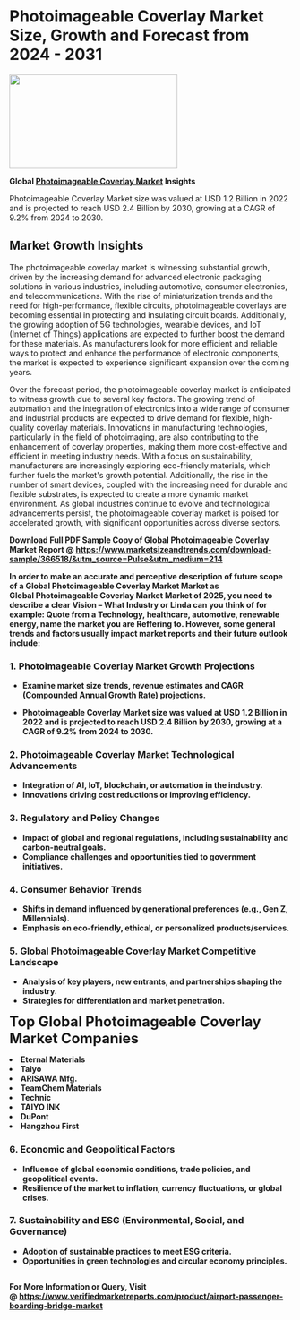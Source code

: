 <H1>Photoimageable Coverlay Market Size, Growth and Forecast from 2024 - 2031</H1><img class="aligncenter size-medium wp-image-584254" src="https://thirdeyenews.in/wp-content/uploads/2024/09/Global-Market-Research-300x168.jpeg" alt="" width="300" height="168" /><p><strong>Global&nbsp;<a href="https://www.marketsizeandtrends.com/download-sample/366518/&amp;utm_source=Pulse&amp;utm_medium=214">Photoimageable Coverlay Market</a> Insights</strong></p><p>Photoimageable Coverlay Market size was valued at USD 1.2 Billion in 2022 and is projected to reach USD 2.4 Billion by 2030, growing at a CAGR of 9.2% from 2024 to 2030.</p><p><h2>Market Growth Insights</h2> <p>The photoimageable coverlay market is witnessing substantial growth, driven by the increasing demand for advanced electronic packaging solutions in various industries, including automotive, consumer electronics, and telecommunications. With the rise of miniaturization trends and the need for high-performance, flexible circuits, photoimageable coverlays are becoming essential in protecting and insulating circuit boards. Additionally, the growing adoption of 5G technologies, wearable devices, and IoT (Internet of Things) applications are expected to further boost the demand for these materials. As manufacturers look for more efficient and reliable ways to protect and enhance the performance of electronic components, the market is expected to experience significant expansion over the coming years.</p> <p><strong></strong></p> <p>Over the forecast period, the photoimageable coverlay market is anticipated to witness growth due to several key factors. The growing trend of automation and the integration of electronics into a wide range of consumer and industrial products are expected to drive demand for flexible, high-quality coverlay materials. Innovations in manufacturing technologies, particularly in the field of photoimaging, are also contributing to the enhancement of coverlay properties, making them more cost-effective and efficient in meeting industry needs. With a focus on sustainability, manufacturers are increasingly exploring eco-friendly materials, which further fuels the market's growth potential. Additionally, the rise in the number of smart devices, coupled with the increasing need for durable and flexible substrates, is expected to create a more dynamic market environment. As global industries continue to evolve and technological advancements persist, the photoimageable coverlay market is poised for accelerated growth, with significant opportunities across diverse sectors.</p> <p><strong></p><p><span class=""><strong>Download Full PDF Sample Copy of Global Photoimageable Coverlay Market Report</strong> @ <a href="https://www.marketsizeandtrends.com/download-sample/366518/&amp;utm_source=Pulse&amp;utm_medium=214" target="_blank">https://www.marketsizeandtrends.com/download-sample/366518/&amp;utm_source=Pulse&amp;utm_medium=214</a></span></p><p>In order to make an accurate and perceptive description of future scope of a Global&nbsp;Photoimageable Coverlay Market Market as Global&nbsp;Photoimageable Coverlay Market Market of 2025, you need to describe a clear Vision &ndash; What Industry or Linda can you think of for example: Quote from a Technology, healthcare, automotive, renewable energy, name the market you are Reffering to. However, some general trends and factors usually impact market reports and their future outlook include:</p><h3>1.&nbsp;<strong>Photoimageable Coverlay Market Growth Projections</strong></h3><ul><li>Examine market size trends, revenue estimates and CAGR (Compounded Annual Growth Rate) projections.</li><li><p>Photoimageable Coverlay Market size was valued at USD 1.2 Billion in 2022 and is projected to reach USD 2.4 Billion by 2030, growing at a CAGR of 9.2% from 2024 to 2030.</p></li></ul><h3>2.&nbsp;<strong>Photoimageable Coverlay Market Technological Advancements</strong></h3><ul><li>Integration of AI, IoT, blockchain, or automation in the industry.</li><li>Innovations driving cost reductions or improving efficiency.</li></ul><h3>3.&nbsp;<strong>Regulatory and Policy Changes</strong></h3><ul><li>Impact of global and regional regulations, including sustainability and carbon-neutral goals.</li><li>Compliance challenges and opportunities tied to government initiatives.</li></ul><h3>4.&nbsp;<strong>Consumer Behavior Trends</strong></h3><ul><li>Shifts in demand influenced by generational preferences (e.g., Gen Z, Millennials).</li><li>Emphasis on eco-friendly, ethical, or personalized products/services.</li></ul><h3>5.&nbsp;<strong>Global Photoimageable Coverlay Market Competitive Landscape</strong></h3><ul><li>Analysis of key players, new entrants, and partnerships shaping the industry.</li><li>Strategies for differentiation and market penetration.</li></ul><p data-pm-slice="1 1 []"><span style="color: inherit; font-family: inherit; font-size: 25px;">Top Global Photoimageable Coverlay Market Companies</span></p><div class="" data-test-id=""><p><li>Eternal Materials</li><li> Taiyo</li><li> ARISAWA Mfg.</li><li> TeamChem Materials</li><li> Technic</li><li> TAIYO INK</li><li> DuPont</li><li> Hangzhou First</li></p></div><h3>6.&nbsp;<strong>Economic and Geopolitical Factors</strong></h3><ul><li>Influence of global economic conditions, trade policies, and geopolitical events.</li><li>Resilience of the market to inflation, currency fluctuations, or global crises.</li></ul><h3>7.&nbsp;<strong>Sustainability and ESG (Environmental, Social, and Governance)</strong></h3><ul><li>Adoption of sustainable practices to meet ESG criteria.</li><li>Opportunities in green technologies and circular economy principles.</li></ul><h2><strong style="font-size: 14px;">For More Information or Query, Visit @&nbsp;</strong><a style="background-color: #ffffff; font-size: 14px;" href="https://www.marketsizeandtrends.com/report/photoimageable-coverlay-market/" target="_blank">https://www.verifiedmarketreports.com/product/airport-passenger-boarding-bridge-market</a></h2>
